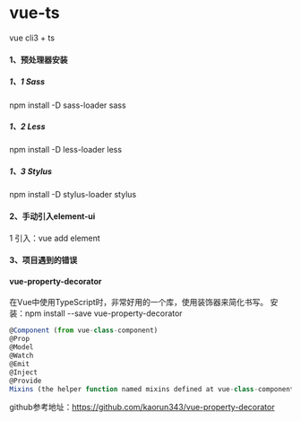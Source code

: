 # vue-ts
vue cli3 + ts

#### 1、预处理器安装
##### 1、1 Sass
npm install -D sass-loader sass

##### 1、2 Less
npm install -D less-loader less

##### 1、3 Stylus
npm install -D stylus-loader stylus

#### 2、手动引入element-ui
1 引入：vue add element




#### 3、项目遇到的错误


#### vue-property-decorator
在Vue中使用TypeScript时，非常好用的一个库，使用装饰器来简化书写。
安装：npm install --save vue-property-decorator
```js
@Component (from vue-class-component)
@Prop
@Model
@Watch
@Emit
@Inject
@Provide
Mixins (the helper function named mixins defined at vue-class-component)
```
github参考地址：https://github.com/kaorun343/vue-property-decorator


